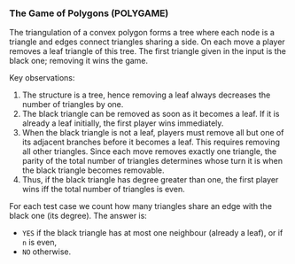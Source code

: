 ### The Game of Polygons (POLYGAME)

The triangulation of a convex polygon forms a tree where each node is a triangle and edges connect triangles sharing a side.  On each move a player removes a leaf triangle of this tree.  The first triangle given in the input is the black one; removing it wins the game.

Key observations:

1. The structure is a tree, hence removing a leaf always decreases the number of triangles by one.
2. The black triangle can be removed as soon as it becomes a leaf.  If it is already a leaf initially, the first player wins immediately.
3. When the black triangle is not a leaf, players must remove all but one of its adjacent branches before it becomes a leaf.  This requires removing all other triangles.  Since each move removes exactly one triangle, the parity of the total number of triangles determines whose turn it is when the black triangle becomes removable.
4. Thus, if the black triangle has degree greater than one, the first player wins iff the total number of triangles is even.

For each test case we count how many triangles share an edge with the black one (its degree).  The answer is:

- `YES` if the black triangle has at most one neighbour (already a leaf), or if `n` is even,
- `NO` otherwise.
